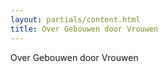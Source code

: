 ```yaml
---
layout: partials/content.html
title: Over Gebouwen door Vrouwen
---
```


Over Gebouwen door Vrouwen

